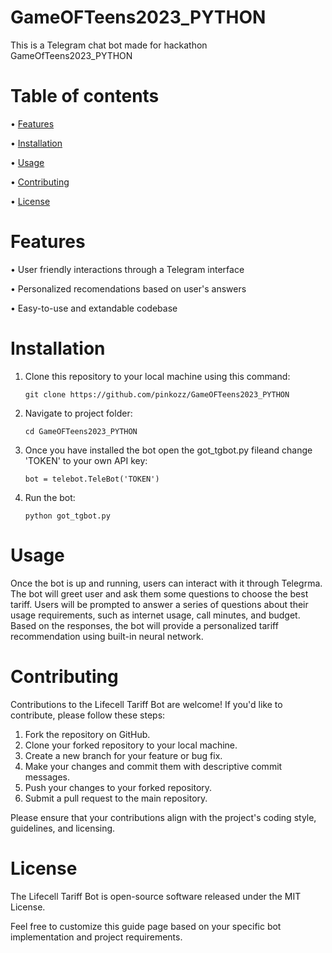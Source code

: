 # GameOFTeens2023_PYTHON
This is a Telegram chat bot made for hackathon GameOfTeens2023_PYTHON

# Table of contents
• [Features](https://github.com/pinkozz/GameOFTeens2023_PYTHON#features)

• [Installation](https://github.com/pinkozz/GameOFTeens2023_PYTHON#installation)

• [Usage](https://github.com/pinkozz/GameOFTeens2023_PYTHON#usage)

• [Contributing](https://github.com/pinkozz/GameOFTeens2023_PYTHON#contributing)

• [License](https://github.com/pinkozz/GameOFTeens2023_PYTHON#license)
# Features
• User friendly interactions through a Telegram interface

• Personalized recomendations based on user's answers

• Easy-to-use and extandable codebase

# Installation
1. Clone this repository to your local machine using this command:
   
   ```shell
   git clone https://github.com/pinkozz/GameOFTeens2023_PYTHON
   ```
2. Navigate to project folder:
   
   ```shell
   cd GameOFTeens2023_PYTHON
   ```
3. Once you have installed the bot open the got_tgbot.py fileand change 'TOKEN' to your own API key:
   
   ```shell
   bot = telebot.TeleBot('TOKEN')
   ```

4. Run the bot:

   ```shell
   python got_tgbot.py
   ```

# Usage
Once the bot is up and running, users can interact with it through Telegrma. The bot will greet user and ask them some questions to choose the best tariff. Users will be prompted to answer a series of questions about their usage requirements, such as internet usage, call minutes, and budget. Based on the responses, the bot will provide a personalized tariff recommendation using built-in neural network.

# Contributing
Contributions to the Lifecell Tariff Bot are welcome! If you'd like to contribute, please follow these steps:

1. Fork the repository on GitHub.
2. Clone your forked repository to your local machine.
3. Create a new branch for your feature or bug fix.
4. Make your changes and commit them with descriptive commit messages.
5. Push your changes to your forked repository.
6. Submit a pull request to the main repository.

Please ensure that your contributions align with the project's coding style, guidelines, and licensing.



# License
The Lifecell Tariff Bot is open-source software released under the MIT License.

Feel free to customize this guide page based on your specific bot implementation and project requirements.
